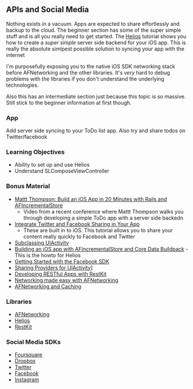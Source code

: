 ## APIs and Social Media

Nothing exists in a vacuum. Apps are expected to share effortlessly and backup
to the cloud. The beginner section has some of the super simple stuff and is
all you really need to get started. The [Helios](http://helios.io/ "Helios Home
Page") tutorial shows you how to create a *super simple* server side backend
for your iOS app. This is really the absolute simlpest possible solution to
  syncing your app with the internet

I'm purposefully exposing you to the native iOS SDK networking stack before
AFNetworking and the other libraries. It's *very* hard to debug problems with
the libraries if you don't understand the underlying technologies.

Also this has an intermediate section just because this topic is so massive.
Still stick to the beginner information at first though.

### App
Add server side syncing to your ToDo list app. Also try and share todos on
Twitter/facebook

### Learning Objectives
  - Ability to set up and use Helios
  - Understand SLComposeViewController

### Bonus Material

  - [Mattt Thompson: Build an iOS App in 20 Minutes with Rails and
    AFIncrementalStore](https://www.youtube.com/watch?v=8wrFn6flYdQ "Youtube
    Video of a Mattt Thompson Talk on using Helios")
      - Video from a recent conference where Mattt Thompson walks you through
        developing a simple ToDo app with a server side backedn
  - [Integrate Twitter and Facebook Sharing in Your
    App](http://www.appcoda.com/ios-programming-101-integrate-twitter-and-facebook-sharing-in-ios-6/
    "Integrate Twitter and Facebook Sharing in Your App")
      - These are built in to iOS. This tutorial allows you to share your
        content really quickly to Facebook and Twitter
  - [Subclassing
    UIActivity](http://blog.goosoftware.co.uk/2013/05/04/subclassing-uiactivity/ "Subclassing UIActivity Video")
  - [Building an iOS app with AFIncrementalStore and Core Data Buildpack](https://devcenter.heroku.com/articles/ios-core-data-buildpack-app "Heroku Article on Core Data Buildpack") - This is the howto for Helios
  - [Getting Started with the Facebook
    SDK](https://developers.facebook.com/docs/tutorials/ios-sdk-tutorial/show-friends/
    "Getting Started with the facebok SDK")
  - [Sharing Providers for UIActivity](http://uiactivities.com/ "UIActivities
    Home Page")]
  - [Developing RESTful Apps with
    RestKit](http://mobile.tutsplus.com/tutorials/iphone/restkit_ios-sdk/
    "Developing RESTful Apps With RestKit")
  - [Networking made easy with
    AFNetworking](http://mobile.tutsplus.com/tutorials/iphone/ios-sdk_afnetworking/)
  - [AFNetworking and
  Caching](http://cleveryou.net/post/51558182158/afnetworking-caching-guide)

### Libraries

  - [AFNetworking](https://github.com/AFNetworking/AFNetworking "AFNetworking
    Github Page")
  - [Helios](http://helios.io/ "Helios Home Page")
  - [RestKit](http://restkit.org/ "RestKit Home Page")

### Social Media SDKs

  - [Foursquare](https://github.com/baztokyo/foursquare-ios-api "Foursquare API
    SDK")
  - [Dropbox](https://www.dropbox.com/developers/sync/start/ios "Dropbox Sync SDK")
  - [Twitter](https://dev.twitter.com/docs/ios "Twitter iOS SDK")
  - [Facebook](https://developers.facebook.com/ios/ "Facebook iOS SDK")
  - [Instagram](https://github.com/crino/instagram-ios-sdk "Instagram iOS SDK")

